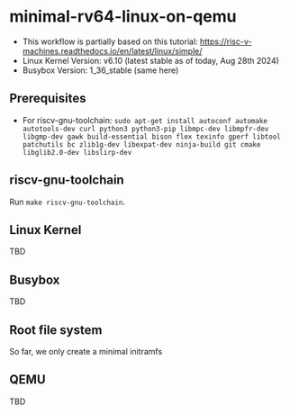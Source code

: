 # minimal-rv64-linux-on-qemu
- This workflow is partially based on this tutorial: https://risc-v-machines.readthedocs.io/en/latest/linux/simple/
- Linux Kernel Version: v6.10 (latest stable as of today, Aug 28th 2024)
- Busybox Version: 1_36_stable (same here)

## Prerequisites
- For riscv-gnu-toolchain: `sudo apt-get install autoconf automake autotools-dev curl python3 python3-pip libmpc-dev libmpfr-dev libgmp-dev gawk build-essential bison flex texinfo gperf libtool patchutils bc zlib1g-dev libexpat-dev ninja-build git cmake libglib2.0-dev libslirp-dev`

## riscv-gnu-toolchain
Run `make riscv-gnu-toolchain`.

## Linux Kernel
TBD

## Busybox
TBD

## Root file system
So far, we only create a minimal initramfs

## QEMU
TBD
